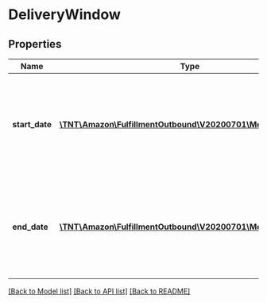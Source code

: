 # DeliveryWindow

## Properties
Name | Type | Description | Notes
------------ | ------------- | ------------- | -------------
**start_date** | [**\TNT\Amazon\FulfillmentOutbound\V20200701\Model\Timestamp**](Timestamp.md) | The date and time of the start of the Scheduled Delivery window, in ISO 8601 date time format. | 
**end_date** | [**\TNT\Amazon\FulfillmentOutbound\V20200701\Model\Timestamp**](Timestamp.md) | The date and time of the end of the Scheduled Delivery window, in ISO 8601 date time format. | 

[[Back to Model list]](../README.md#documentation-for-models) [[Back to API list]](../README.md#documentation-for-api-endpoints) [[Back to README]](../README.md)


